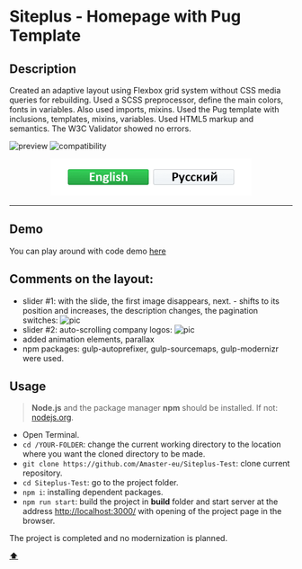 # <a name='top'>Siteplus - Homepage with Pug Template</a>

## Description

Created an adaptive layout using Flexbox grid system without CSS media queries for rebuilding.
Used a SCSS preprocessor, define the main colors, fonts in variables. Also used imports, mixins.
Used the Pug template with inclusions, templates, mixins, variables.
Used HTML5 markup and semantics. The W3C Validator showed no errors.

![preview](https://github.com/Amaster-eu/Siteplus-Test/blob/master/src/img/intro.jpg)
![compatibility](https://github.com/Amaster-eu/Siteplus-Test/blob/master/src/img/compatible-3.jpg)

<p align="center">
  <a href="https://github.com/Amaster-eu/pug-Siteplus"><img src="https://github.com/Amaster-eu/pug-Siteplus/blob/master/src/img/language-en-active.png" /></a><a href="https://github.com/Amaster-eu/pug-Siteplus/blob/master/README_RU.md#top"><img src="https://github.com/Amaster-eu/pug-Siteplus/blob/master/src/img/language-ru-inactive.png" /></a>
</p>

---

## Demo

You can play around with code demo [here](https://amaster.eu/demo/pug-Siteplus/)

## Comments on the layout:

- slider #1: with the slide, the first image disappears, next. - shifts to its position and increases, the description changes, the pagination switches:
![pic](https://github.com/Amaster-eu/Siteplus-Test/blob/master/src/img/slider-big.gif)
- slider #2: auto-scrolling company logos:
![pic](https://github.com/Amaster-eu/Siteplus-Test/blob/master/src/img/slider-small.gif)
- added animation elements, parallax
- npm packages: gulp-autoprefixer, gulp-sourcemaps, gulp-modernizr were used.

## Usage

> **Node.js** and the package manager **npm** should be installed. If not: [nodejs.org](https://nodejs.org/en/).

- Open Terminal.
- `cd /YOUR-FOLDER`: change the current working directory to the location where you want the cloned directory to be made.
- `git clone https://github.com/Amaster-eu/Siteplus-Test`: clone current repository.
- `cd Siteplus-Test`: go to the project folder.
- `npm i`: installing dependent packages.
- `npm run start`: build the project in **build** folder and start server at the address [http://localhost:3000/](http://localhost:3000/) with opening of the project page in the browser. 

The project is completed and no modernization is planned.

**[⬆](#top)**
